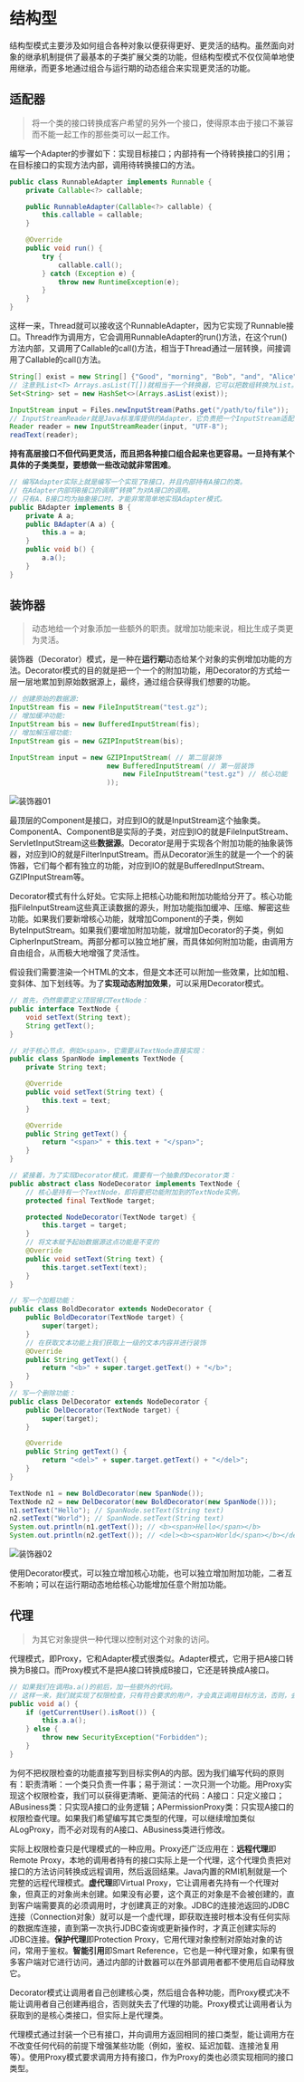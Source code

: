 # 结构型

结构型模式主要涉及如何组合各种对象以便获得更好、更灵活的结构。虽然面向对象的继承机制提供了最基本的子类扩展父类的功能，但结构型模式不仅仅简单地使用继承，而更多地通过组合与运行期的动态组合来实现更灵活的功能。

## 适配器

> 将一个类的接口转换成客户希望的另外一个接口，使得原本由于接口不兼容而不能一起工作的那些类可以一起工作。

编写一个Adapter的步骤如下：实现目标接口；内部持有一个待转换接口的引用；在目标接口的实现方法内部，调用待转换接口的方法。

```Java
public class RunnableAdapter implements Runnable {
    private Callable<?> callable;

    public RunnableAdapter(Callable<?> callable) {
        this.callable = callable;
    }

    @Override
    public void run() {
        try {
            callable.call();
        } catch (Exception e) {
            throw new RuntimeException(e);
        }
    }
}
```

这样一来，Thread就可以接收这个RunnableAdapter，因为它实现了Runnable接口。Thread作为调用方，它会调用RunnableAdapter的run()方法，在这个run()方法内部，又调用了Callable的call()方法，相当于Thread通过一层转换，间接调用了Callable的call()方法。

```Java
String[] exist = new String[] {"Good", "morning", "Bob", "and", "Alice"};
// 注意到List<T> Arrays.asList(T[])就相当于一个转换器，它可以把数组转换为List。
Set<String> set = new HashSet<>(Arrays.asList(exist));
```

```Java
InputStream input = Files.newInputStream(Paths.get("/path/to/file"));
// InputStreamReader就是Java标准库提供的Adapter，它负责把一个InputStream适配为Reader。
Reader reader = new InputStreamReader(input, "UTF-8");
readText(reader);
```

**持有高层接口不但代码更灵活，而且把各种接口组合起来也更容易。一旦持有某个具体的子类类型，要想做一些改动就非常困难**。

```Java
// 编写Adapter实际上就是编写一个实现了B接口，并且内部持有A接口的类。
// 在Adapter内部将B接口的调用“转换”为对A接口的调用。
// 只有A、B接口均为抽象接口时，才能非常简单地实现Adapter模式。
public BAdapter implements B {
    private A a;
    public BAdapter(A a) {
        this.a = a;
    }
    public void b() {
        a.a();
    }
}
```

## 装饰器

> 动态地给一个对象添加一些额外的职责。就增加功能来说，相比生成子类更为灵活。

装饰器（Decorator）模式，是一种在**运行期**动态给某个对象的实例增加功能的方法。Decorator模式的目的就是把一个一个的附加功能，用Decorator的方式给一层一层地累加到原始数据源上，最终，通过组合获得我们想要的功能。

```Java
// 创建原始的数据源:
InputStream fis = new FileInputStream("test.gz");
// 增加缓冲功能:
InputStream bis = new BufferedInputStream(fis);
// 增加解压缩功能:
InputStream gis = new GZIPInputStream(bis);
```

```Java
InputStream input = new GZIPInputStream( // 第二层装饰
                        new BufferedInputStream( // 第一层装饰
                            new FileInputStream("test.gz") // 核心功能
                        ));
```

![装饰器01](./image/装饰器01.jpg)

最顶层的Component是接口，对应到IO的就是InputStream这个抽象类。ComponentA、ComponentB是实际的子类，对应到IO的就是FileInputStream、ServletInputStream这些**数据源**。Decorator是用于实现各个附加功能的抽象装饰器，对应到IO的就是FilterInputStream。而从Decorator派生的就是一个一个的装饰器，它们每个都有独立的功能，对应到IO的就是BufferedInputStream、GZIPInputStream等。

Decorator模式有什么好处。它实际上把核心功能和附加功能给分开了。核心功能指FileInputStream这些真正读数据的源头，附加功能指加缓冲、压缩、解密这些功能。如果我们要新增核心功能，就增加Component的子类，例如ByteInputStream。如果我们要增加附加功能，就增加Decorator的子类，例如CipherInputStream。两部分都可以独立地扩展，而具体如何附加功能，由调用方自由组合，从而极大地增强了灵活性。

假设我们需要渲染一个HTML的文本，但是文本还可以附加一些效果，比如加粗、变斜体、加下划线等。为了**实现动态附加效果**，可以采用Decorator模式。

```Java
// 首先，仍然需要定义顶层接口TextNode：
public interface TextNode {
    void setText(String text);
    String getText();
}
```

```Java
// 对于核心节点，例如<span>，它需要从TextNode直接实现：
public class SpanNode implements TextNode {
    private String text;

    @Override
    public void setText(String text) {
        this.text = text;
    }

    @Override
    public String getText() {
        return "<span>" + this.text + "</span>";
    }
}
```

```Java
// 紧接着，为了实现Decorator模式，需要有一个抽象的Decorator类：
public abstract class NodeDecorator implements TextNode {
    // 核心是持有一个TextNode，即将要把功能附加到的TextNode实例。
    protected final TextNode target;

    protected NodeDecorator(TextNode target) {
        this.target = target;
    }
    // 将文本赋予起始数据源这点功能是不变的
    @Override
    public void setText(String text) {
        this.target.setText(text);
    }
}
```

```Java
// 写一个加粗功能：
public class BoldDecorator extends NodeDecorator {
    public BoldDecorator(TextNode target) {
        super(target);
    }
    // 在获取文本功能上我们获取上一级的文本内容并进行装饰
    @Override
    public String getText() {
        return "<b>" + super.target.getText() + "</b>";
    }
}
// 写一个删除功能：
public class DelDecorator extends NodeDecorator {
    public DelDecorator(TextNode target) {
        super(target);
    }

    @Override
    public String getText() {
        return "<del>" + super.target.getText() + "</del>";
    }
}
```

```Java
TextNode n1 = new BoldDecorator(new SpanNode());
TextNode n2 = new DelDecorator(new BoldDecorator(new SpanNode()));
n1.setText("Hello"); // SpanNode.setText(String text)
n2.setText("World"); // SpanNode.setText(String text)
System.out.println(n1.getText()); // <b><span>Hello</span></b>
System.out.println(n2.getText()); // <del><b><span>World</span></b></del>
```

![装饰器02](./image/装饰器02.jpg)

使用Decorator模式，可以独立增加核心功能，也可以独立增加附加功能，二者互不影响；可以在运行期动态地给核心功能增加任意个附加功能。

## 代理

> 为其它对象提供一种代理以控制对这个对象的访问。

代理模式，即Proxy，它和Adapter模式很类似。Adapter模式，它用于把A接口转换为B接口。而Proxy模式不是把A接口转换成B接口，它还是转换成A接口。

```Java
// 如果我们在调用a.a()的前后，加一些额外的代码。
// 这样一来，我们就实现了权限检查，只有符合要求的用户，才会真正调用目标方法，否则，会直接抛出异常。
public void a() {
    if (getCurrentUser().isRoot()) {
        this.a.a();
    } else {
        throw new SecurityException("Forbidden");
    }
}
```

为何不把权限检查的功能直接写到目标实例A的内部。因为我们编写代码的原则有：职责清晰：一个类只负责一件事；易于测试：一次只测一个功能。用Proxy实现这个权限检查，我们可以获得更清晰、更简洁的代码：A接口：只定义接口；ABusiness类：只实现A接口的业务逻辑；APermissionProxy类：只实现A接口的权限检查代理。如果我们希望编写其它类型的代理，可以继续增加类似ALogProxy，而不必对现有的A接口、ABusiness类进行修改。

实际上权限检查只是代理模式的一种应用。Proxy还广泛应用在：**远程代理**即Remote Proxy，本地的调用者持有的接口实际上是一个代理，这个代理负责把对接口的方法访问转换成远程调用，然后返回结果。Java内置的RMI机制就是一个完整的远程代理模式。**虚代理**即Virtual Proxy，它让调用者先持有一个代理对象，但真正的对象尚未创建。如果没有必要，这个真正的对象是不会被创建的，直到客户端需要真的必须调用时，才创建真正的对象。JDBC的连接池返回的JDBC连接（Connection对象）就可以是一个虚代理，即获取连接时根本没有任何实际的数据库连接，直到第一次执行JDBC查询或更新操作时，才真正创建实际的JDBC连接。**保护代理**即Protection Proxy，它用代理对象控制对原始对象的访问，常用于鉴权。**智能引用**即Smart Reference，它也是一种代理对象，如果有很多客户端对它进行访问，通过内部的计数器可以在外部调用者都不使用后自动释放它。

Decorator模式让调用者自己创建核心类，然后组合各种功能，而Proxy模式决不能让调用者自己创建再组合，否则就失去了代理的功能。Proxy模式让调用者认为获取到的是核心类接口，但实际上是代理类。

代理模式通过封装一个已有接口，并向调用方返回相同的接口类型，能让调用方在不改变任何代码的前提下增强某些功能（例如，鉴权、延迟加载、连接池复用等）。使用Proxy模式要求调用方持有接口，作为Proxy的类也必须实现相同的接口类型。
